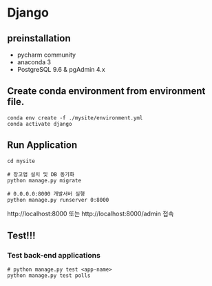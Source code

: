 # Django

## preinstallation

- pycharm community
- anaconda 3
- PostgreSQL 9.6 & pgAdmin 4.x

## Create conda environment from environment file.

```shell
conda env create -f ./mysite/environment.yml
conda activate django
```

## Run Application

```shell
cd mysite

# 장고앱 설치 및 DB 동기화
python manage.py migrate

# 0.0.0.0:8000 개발서버 실행
python manage.py runserver 0:8000
```

http://localhost:8000 또는 http://localhost:8000/admin 접속

## Test!!!

### Test back-end applications

```shell
# python manage.py test <app-name> 
python manage.py test polls
```
